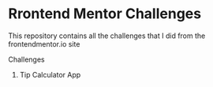 # Rrontend Mentor Challenges

This repository contains all the challenges that I did from the frontendmentor.io site

Challenges
1. Tip Calculator App 
